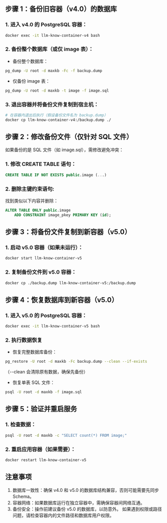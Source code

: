 ## 步骤 1：备份旧容器（v4.0）的数据库

### 1. 进入 v4.0 的 PostgreSQL 容器：

```bash
docker exec -it llm-know-container-v4 bash
```

### 2. 备份整个数据库（或仅 image 表）：

- 备份整个数据库：

```bash
pg_dump -U root -d maxkb -Fc -f backup.dump
```

- 仅备份 image 表：

```bash
pg_dump -U root -d maxkb -t image -f image.sql 
```

### 3. 退出容器并将备份文件复制到宿主机：

```bash
# 在容器内退出后执行（假设备份文件名为 backup.dump）
docker cp llm-know-container-v4:/backup.dump ./
```

## 步骤 2：修改备份文件（仅针对 SQL 文件）

如果备份的是 SQL 文件（如 image.sql），需修改避免冲突：

### 1. 修改 CREATE TABLE 语句：

```sql
CREATE TABLE IF NOT EXISTS public.image (...)
```

### 2. 删除主键约束语句:

找到类似以下内容并删除：
```sql
ALTER TABLE ONLY public.image
    ADD CONSTRAINT image_pkey PRIMARY KEY (id);
```
## 步骤 3：将备份文件复制到新容器（v5.0）
### 1. 启动 v5.0 容器（如果未运行）：
```bash
docker start llm-know-container-v5
```
### 2. 复制备份文件到 v5.0 容器：
```bash
docker cp ./backup.dump llm-know-container-v5:/backup.dump
```
## 步骤 4：恢复数据库到新容器（v5.0）
### 1. 进入 v5.0 的 PostgreSQL 容器：
```bash
docker exec -it llm-know-container-v5 bash
```
### 2. 执行数据恢复
- 恢复完整数据库备份：
```bash
pg_restore -U root -d maxkb -Fc backup.dump --clean --if-exists 
```
（--clean 会清除原有数据，确保先备份）
- 恢复单表 SQL 文件：
```bash
psql -U root -d maxkb -f image.sql 
```
## 步骤 5：验证并重启服务
### 1. 检查数据：
```bash
psql -U root -d maxkb -c "SELECT count(*) FROM image;"
```
### 2. 重启应用容器（如果需要）：
```bash
docker restart llm-know-container-v5
```


## 注意事项

1. 数据库一致性：确保 v4.0 和 v5.0 的数据库结构兼容，否则可能需要先同步 Schema。
2. 容器网络：如果数据库运行在独立容器中，需确保容器间网络互通。
3. 备份安全：操作前建议备份 v5.0 的数据库，以防意外。
如果遇到权限或路径问题，请检查容器内的文件路径和数据库用户权限。
